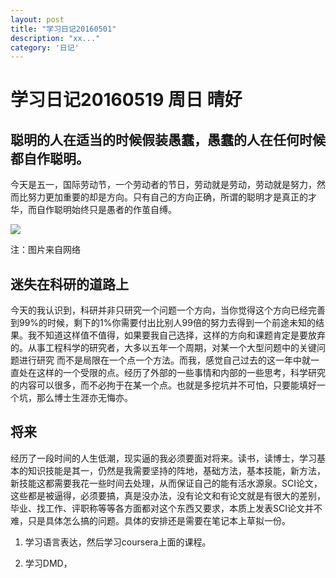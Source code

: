 ```yaml
---
layout: post
title: "学习日记20160501"
description: "xx..."
category: '日记'
---
```



# 学习日记20160519 周日 晴好


## 聪明的人在适当的时候假装愚蠢，愚蠢的人在任何时候都自作聪明。

今天是五一，国际劳动节，一个劳动者的节日，劳动就是劳动，劳动就是努力，然而比努力更加重要的却是方向。只有自己的方向正确，所谓的聪明才是真正的才华，而自作聪明始终只是愚者的作茧自缚。


<img src="http://www.ctps.cn/PhotoNet/Profiles/%C2%DE%B5%CF/201052221295186724301.jpg">


注：图片来自网络

## 迷失在科研的道路上

今天的我认识到，科研并非只研究一个问题一个方向，当你觉得这个方向已经完善到99%的时候，剩下的1%你需要付出比别人99倍的努力去得到一个前途未知的结果。我不知道这样值不值得，如果要我自己选择，这样的方向和课题肯定是要放弃的。从事工程科学的研究者，大多以五年一个周期，对某一个大型问题中的关键问题进行研究 而不是局限在一个点一个方法。而我，感觉自己过去的这一年中就一直处在这样的一个受限的点。经历了外部的一些事情和内部的一些思考，科学研究的内容可以很多，而不必拘于在某一个点。也就是多挖坑并不可怕，只要能填好一个坑，那么博士生涯亦无悔亦。

## 将来

经历了一段时间的人生低潮，现实逼的我必须要面对将来。读书，读博士，学习基本的知识技能是其一，仍然是我需要坚持的阵地，基础方法，基本技能，新方法，新技能这都需要我花一些时间去处理，从而保证自己的能有活水源泉。SCI论文，这些都是被逼得，必须要搞，真是没办法，没有论文和有论文就是有很大的差别，毕业、找工作、评职称等等各方面都对这个东西又要求，本质上发表SCI论文并不难，只是具体怎么搞的问题。具体的安排还是需要在笔记本上草拟一份。

1. 学习语言表达，然后学习coursera上面的课程。

2. 学习DMD，



